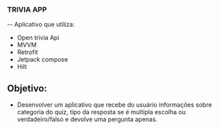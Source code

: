 ### TRIVIA APP
--
Aplicativo que utiliza:

- Open trivia Api
- MVVM
- Retrofit
- Jetpack compose
- Hilt

## Objetivo:
- Desenvolver um aplicativo que recebe do usuário informações sobre categoria do quiz, tipo da resposta se é multipla escolha ou verdadeiro/falso e devolve uma pergunta apenas.

